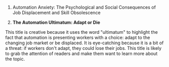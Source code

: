 
1. Automation Anxiety: The Psychological and Social Consequences of Job Displacement and Skill Obsolescence


3. **The Automation Ultimatum: Adapt or Die**

This title is creative because it uses the word "ultimatum" to highlight the fact that automation is presenting workers with a choice: adapt to the changing job market or be displaced. It is eye-catching because it is a bit of a threat: if workers don't adapt, they could lose their jobs. This title is likely to grab the attention of readers and make them want to learn more about the topic.